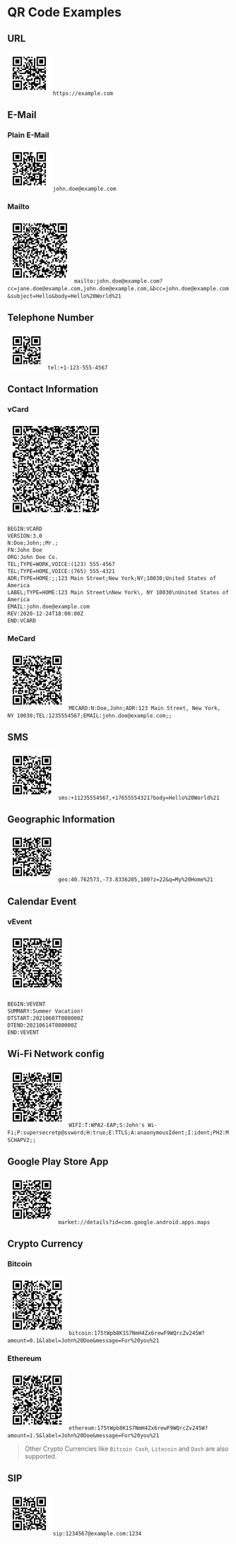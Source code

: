 # QR Code Examples

## URL

![URL](url.png)
`https://example.com`

## E-Mail

### Plain E-Mail

![Plain E-Mail](email_plain.png)
`john.doe@example.com`

### Mailto

![mailto](email_mailto.png)
`mailto:john.doe@example.com?cc=jane.doe@example.com,john.doe@example.com,&bcc=john.doe@example.com&subject=Hello&body=Hello%20World%21`

## Telephone Number

![Telephone Number](tel.png)
`tel:+1-123-555-4567`

## Contact Information

### vCard

![vCard](vcard.png)
``` vcf
BEGIN:VCARD
VERSION:3.0
N:Doe;John;;Mr.;
FN:John Doe
ORG:John Doe Co.
TEL;TYPE=WORK,VOICE:(123) 555-4567
TEL;TYPE=HOME,VOICE:(765) 555-4321
ADR;TYPE=HOME:;;123 Main Street;New York;NY;10030;United States of America
LABEL;TYPE=HOME:123 Main Street\nNew York\, NY 10030\nUnited States of America
EMAIL:john.doe@example.com
REV:2020-12-24T18:00:00Z
END:VCARD
```

### MeCard

![MeCard](mecard.png)
`MECARD:N:Doe,John;ADR:123 Main Street, New York, NY 10030;TEL:1235554567;EMAIL:john.doe@example.com;;`

## SMS

![SMS](sms.png)
`sms:+11235554567,+17655554321?body=Hello%20World%21`

## Geographic Information

![geo](geo.png)
`geo:40.762573,-73.8336205,100?z=22&q=My%20Home%21`

## Calendar Event

### vEvent

![vEvent](vevent.png)
```
BEGIN:VEVENT
SUMMARY:Summer Vacation!
DTSTART:20210607T080000Z
DTEND:20210614T080000Z
END:VEVENT
```

## Wi-Fi Network config

![Wi-Fi](wifi.png)
`WIFI:T:WPA2-EAP;S:John's Wi-Fi;P:supersecretp@ssword;H:true;E:TTLS;A:anaonymousIdent;I:ident;PH2:MSCHAPV2;;`

## Google Play Store App

![Play Store App](market.png)
`market://details?id=com.google.android.apps.maps`

## Crypto Currency

### Bitcoin

![Bitcoin](bitcoin.png)
`bitcoin:175tWpb8K1S7NmH4Zx6rewF9WQrcZv245W?amount=0.1&label=John%20Doe&message=For%20you%21`

### Ethereum

![Ethereum](ethereum.png)
`ethereum:175tWpb8K1S7NmH4Zx6rewF9WQrcZv245W?amount=1.5&label=John%20Doe&message=For%20you%21`

> Other Crypto Currencies like `Bitcoin Cash`, `Litecoin` and `Dash` are also supported.

## SIP

![SIP](sip.png)
`sip:1234567@example.com:1234`
